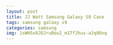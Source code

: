 ```yaml
---
layout: post
title: JJ Watt Samsung Galaxy S9 Case
tags: samsung galaxy s9
categories: samsung
img: 1sWH5x8JOJruBou2_m1TfJhus-aJq9Oxq
---
```

